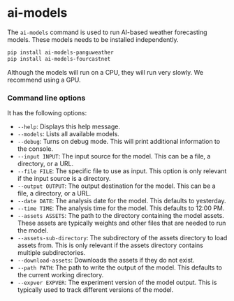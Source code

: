 # ai-models

The `ai-models` command is used to run AI-based weather forecasting models. These models needs to be installed independently.

```bash
pip install ai-models-panguweather
pip install ai-models-fourcastnet
```

Although the models will run on a CPU, they will run very slowly. We recommend using a GPU.

### Command line options

It has the following options:

- `--help`: Displays this help message.
- `--models`: Lists all available models.
- `--debug`: Turns on debug mode. This will print additional information to the console.
- `--input INPUT`: The input source for the model. This can be a file, a directory, or a URL.
- `--file FILE`: The specific file to use as input. This option is only relevant if the input source is a directory.
- `--output OUTPUT`: The output destination for the model. This can be a file, a directory, or a URL.
- `--date DATE`: The analysis date for the model. This defaults to yesterday.
- `--time TIME`: The analysis time for the model. This defaults to 12:00 PM.
- `--assets ASSETS`: The path to the directory containing the model assets. These assets are typically weights and other files that are needed to run the model.
- `--assets-sub-directory`: The subdirectory of the assets directory to load assets from. This is only relevant if the assets directory contains multiple subdirectories.
- `--download-assets`: Downloads the assets if they do not exist.
- `--path PATH`: The path to write the output of the model. This defaults to the current working directory.
- `--expver EXPVER`: The experiment version of the model output. This is typically used to track different versions of the model.
